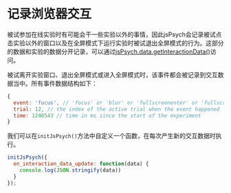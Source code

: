 # 记录浏览器交互

被试参加在线实验时有可能会干一些实验以外的事情，因此jsPsych会记录被试点击实验以外的窗口以及在全屏模式下运行实验时被试退出全屏模式的行为。这部分的数据和实验的数据分开记录，可以通过[jsPsych.data.getInteractionData()](../reference/jspsych-data.md#jspsychdatagetinteractiondata)访问。

被试离开实验窗口、退出全屏模式或进入全屏模式时，该事件都会被记录到交互数据当中。所有事件数据结构如下：

```javascript
{
  event: 'focus', // 'focus' or 'blur' or 'fullscreenenter' or 'fullscreenexit'
  trial: 12, // the index of the active trial when the event happened
  time: 1240543 // time in ms since the start of the experiment
}
```

我们可以在`initJsPsych()`方法中自定义一个函数，在每次产生新的交互数据时执行。

```javascript
initJsPsych({
  on_interaction_data_update: function(data) {
    console.log(JSON.stringify(data))
  }
});
```
